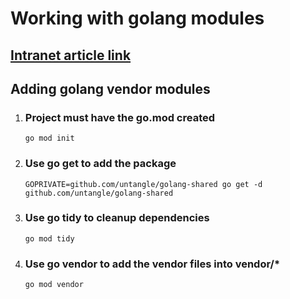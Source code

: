 # Working with golang modules
## [Intranet article link](https://awakesecurity.atlassian.net/wiki/spaces/MF/pages/2076150225/Working+with+Golang+Modules)
## Adding golang vendor modules
1. ### Project must have the go.mod created
    ```
    go mod init
    ```
2. ### Use go get to add the package
    ```
    GOPRIVATE=github.com/untangle/golang-shared go get -d github.com/untangle/golang-shared
    ```
3. ### Use go tidy to cleanup dependencies
    ```
    go mod tidy
    ```
4. ### Use go vendor to add the vendor files into vendor/*
    ```
    go mod vendor
    ```
